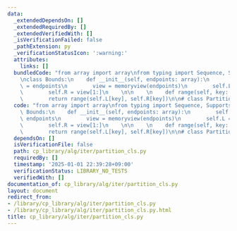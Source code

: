 ```yaml
---
data:
  _extendedDependsOn: []
  _extendedRequiredBy: []
  _extendedVerifiedWith: []
  _isVerificationFailed: false
  _pathExtension: py
  _verificationStatusIcon: ':warning:'
  attributes:
    links: []
  bundledCode: "from array import array\nfrom typing import Sequence, SupportsIndex\n\
    \nclass Bounds:\n    def __init__(self, endpoints: array):\n        self.endpoints\
    \ = endpoints\n        view = memoryview(endpoints)\n        self.L = view[:-1]\n\
    \        self.R = view[1:]\n    \n\n    \n    def range(self, key: SupportsIndex):\n\
    \        return range(self.L[key], self.R[key])\n\n# class Partition(Sequence[list[]])\n"
  code: "from array import array\nfrom typing import Sequence, SupportsIndex\n\nclass\
    \ Bounds:\n    def __init__(self, endpoints: array):\n        self.endpoints =\
    \ endpoints\n        view = memoryview(endpoints)\n        self.L = view[:-1]\n\
    \        self.R = view[1:]\n    \n\n    \n    def range(self, key: SupportsIndex):\n\
    \        return range(self.L[key], self.R[key])\n\n# class Partition(Sequence[list[]])"
  dependsOn: []
  isVerificationFile: false
  path: cp_library/alg/iter/partition_cls.py
  requiredBy: []
  timestamp: '2025-01-01 22:39:28+09:00'
  verificationStatus: LIBRARY_NO_TESTS
  verifiedWith: []
documentation_of: cp_library/alg/iter/partition_cls.py
layout: document
redirect_from:
- /library/cp_library/alg/iter/partition_cls.py
- /library/cp_library/alg/iter/partition_cls.py.html
title: cp_library/alg/iter/partition_cls.py
---
```


